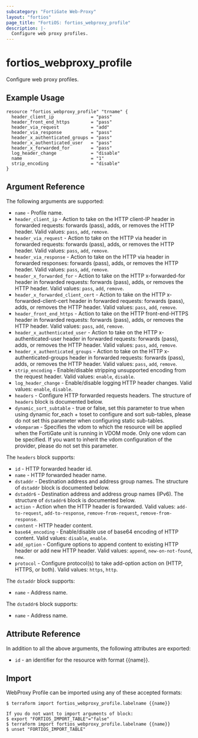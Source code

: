 ```yaml
---
subcategory: "FortiGate Web-Proxy"
layout: "fortios"
page_title: "FortiOS: fortios_webproxy_profile"
description: |-
  Configure web proxy profiles.
---
```


# fortios_webproxy_profile
Configure web proxy profiles.

## Example Usage

```hcl
resource "fortios_webproxy_profile" "trname" {
  header_client_ip              = "pass"
  header_front_end_https        = "pass"
  header_via_request            = "add"
  header_via_response           = "pass"
  header_x_authenticated_groups = "pass"
  header_x_authenticated_user   = "pass"
  header_x_forwarded_for        = "pass"
  log_header_change             = "disable"
  name                          = "1"
  strip_encoding                = "disable"
}
```

## Argument Reference

The following arguments are supported:

* `name` - Profile name.
* `header_client_ip` - Action to take on the HTTP client-IP header in forwarded requests: forwards (pass), adds, or removes the HTTP header. Valid values: `pass`, `add`, `remove`.
* `header_via_request` - Action to take on the HTTP via header in forwarded requests: forwards (pass), adds, or removes the HTTP header. Valid values: `pass`, `add`, `remove`.
* `header_via_response` - Action to take on the HTTP via header in forwarded responses: forwards (pass), adds, or removes the HTTP header. Valid values: `pass`, `add`, `remove`.
* `header_x_forwarded_for` - Action to take on the HTTP x-forwarded-for header in forwarded requests: forwards (pass), adds, or removes the HTTP header. Valid values: `pass`, `add`, `remove`.
* `header_x_forwarded_client_cert` - Action to take on the HTTP x-forwarded-client-cert header in forwarded requests: forwards (pass), adds, or removes the HTTP header. Valid values: `pass`, `add`, `remove`.
* `header_front_end_https` - Action to take on the HTTP front-end-HTTPS header in forwarded requests: forwards (pass), adds, or removes the HTTP header. Valid values: `pass`, `add`, `remove`.
* `header_x_authenticated_user` - Action to take on the HTTP x-authenticated-user header in forwarded requests: forwards (pass), adds, or removes the HTTP header. Valid values: `pass`, `add`, `remove`.
* `header_x_authenticated_groups` - Action to take on the HTTP x-authenticated-groups header in forwarded requests: forwards (pass), adds, or removes the HTTP header. Valid values: `pass`, `add`, `remove`.
* `strip_encoding` - Enable/disable stripping unsupported encoding from the request header. Valid values: `enable`, `disable`.
* `log_header_change` - Enable/disable logging HTTP header changes. Valid values: `enable`, `disable`.
* `headers` - Configure HTTP forwarded requests headers. The structure of `headers` block is documented below.
* `dynamic_sort_subtable` - true or false, set this parameter to true when using dynamic for_each + toset to configure and sort sub-tables, please do not set this parameter when configuring static sub-tables.
* `vdomparam` - Specifies the vdom to which the resource will be applied when the FortiGate unit is running in VDOM mode. Only one vdom can be specified. If you want to inherit the vdom configuration of the provider, please do not set this parameter.

The `headers` block supports:

* `id` - HTTP forwarded header id.
* `name` - HTTP forwarded header name.
* `dstaddr` - Destination address and address group names. The structure of `dstaddr` block is documented below.
* `dstaddr6` - Destination address and address group names (IPv6). The structure of `dstaddr6` block is documented below.
* `action` - Action when the HTTP header is forwarded. Valid values: `add-to-request`, `add-to-response`, `remove-from-request`, `remove-from-response`.
* `content` - HTTP header content.
* `base64_encoding` - Enable/disable use of base64 encoding of HTTP content. Valid values: `disable`, `enable`.
* `add_option` - Configure options to append content to existing HTTP header or add new HTTP header. Valid values: `append`, `new-on-not-found`, `new`.
* `protocol` - Configure protocol(s) to take add-option action on (HTTP, HTTPS, or both). Valid values: `https`, `http`.

The `dstaddr` block supports:

* `name` - Address name.

The `dstaddr6` block supports:

* `name` - Address name.


## Attribute Reference

In addition to all the above arguments, the following attributes are exported:
* `id` - an identifier for the resource with format {{name}}.

## Import

WebProxy Profile can be imported using any of these accepted formats:
```
$ terraform import fortios_webproxy_profile.labelname {{name}}

If you do not want to import arguments of block:
$ export "FORTIOS_IMPORT_TABLE"="false"
$ terraform import fortios_webproxy_profile.labelname {{name}}
$ unset "FORTIOS_IMPORT_TABLE"
```
